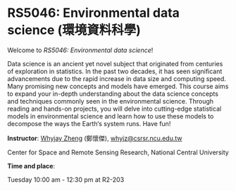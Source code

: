 # RS5046: Environmental data science (環境資料科學)

Welcome to *RS5046: Environmental data science*! 

Data science is an ancient yet novel subject that originated from centuries of exploration in statistics. In the past two decades, it has seen significant advancements due to the rapid increase in data size and computing speed. Many promising new concepts and models have emerged. This course aims to expand your in-depth understanding about the data science concepts and techniques commonly seen in the environmental science. Through reading and hands-on projects, you will delve into cutting-edge statistical models in environmental science and learn how to use these models to decompose the ways the Earth‘s system runs. Have fun!

**Instructor**: [Whyjay Zheng](https://whyjz.github.io/) (鄭懷傑), whyjz@csrsr.ncu.edu.tw

Center for Space and Remote Sensing Research, National Central University

**Time and place**: 

Tuesday 10:00 am - 12:30 pm at R2-203 